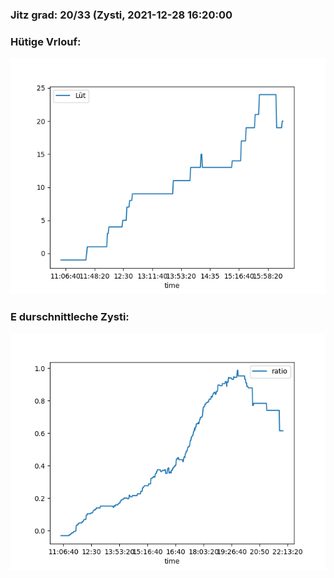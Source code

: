 ### Jitz grad: 20/33 (Zysti, 2021-12-28 16:20:00

### Hütige Vrlouf:
![Graph](Today.png)

### E durschnittleche Zysti:
![Graph](Zysti.png)